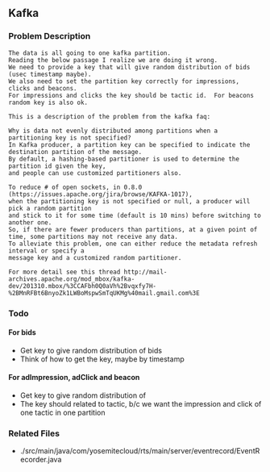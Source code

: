 ## Kafka

### Problem Description
```
The data is all going to one kafka partition.  
Reading the below passage I realize we are doing it wrong.  
We need to provide a key that will give random distribution of bids (usec timestamp maybe).  
We also need to set the partition key correctly for impressions, clicks and beacons.  
For impressions and clicks the key should be tactic id.  For beacons random key is also ok.

This is a description of the problem from the kafka faq:

Why is data not evenly distributed among partitions when a partitioning key is not specified?
In Kafka producer, a partition key can be specified to indicate the destination partition of the message. 
By default, a hashing-based partitioner is used to determine the partition id given the key, 
and people can use customized partitioners also.

To reduce # of open sockets, in 0.8.0 (https://issues.apache.org/jira/browse/KAFKA-1017), 
when the partitioning key is not specified or null, a producer will pick a random partition 
and stick to it for some time (default is 10 mins) before switching to another one. 
So, if there are fewer producers than partitions, at a given point of time, some partitions may not receive any data. 
To alleviate this problem, one can either reduce the metadata refresh interval or specify a 
message key and a customized random partitioner. 

For more detail see this thread http://mail-archives.apache.org/mod_mbox/kafka-dev/201310.mbox/%3CCAFbh0Q0aVh%2Bvqxfy7H-%2BMnRFBt6BnyoZk1LWBoMspwSmTqUKMg%40mail.gmail.com%3E
```

### Todo
#### For bids
+ Get key to give random distribution of bids
+ Think of how to get the key, maybe by timestamp

#### For adImpression, adClick and beacon
+ Get key to give random distribution of 
+ The key should related to tactic, b/c we want the impression and click of one tactic in one partition

### Related Files
+ ./src/main/java/com/yosemitecloud/rts/main/server/eventrecord/EventRecorder.java

